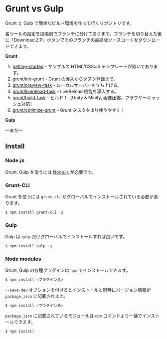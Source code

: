 # Grunt vs Gulp

Grunt と Gulp で簡単なビルド環境を作って行くリポジトリです。

各ツールの設定を段階別でブランチに分けてあります。ブランチを切り替えた後に「Download ZIP」ボタンでそのブランチの最終版ソースコードをダウンロードできます。

**Grunt**

1. [getting-started](https://github.com/heavymery/grunt-vs-gulp/tree/grunt/livereload-task) - サンプルの HTML/CSS/JS テンプレートが置いてあります。
2. [grunt/init-grunt](https://github.com/heavymery/grunt-vs-gulp/tree/grunt/livereload-task) - Grunt の導入からタスク登録まで。
3. [grunt/preview-task](https://github.com/heavymery/grunt-vs-gulp/tree/grunt/livereload-task) - ローカルサーバーを立ち上げる。
4. [grunt/livereload-task](https://github.com/heavymery/grunt-vs-gulp/tree/grunt/livereload-task) - LiveReload 機能を導入する。
5. [grunt/build-task](https://github.com/heavymery/grunt-vs-gulp/tree/grunt/livereload-task) - ビルド！（Unify & Minify, 画像圧縮、ブラウザーキャッシュ対応）
6. [grunt/optimize-grunt](https://github.com/heavymery/grunt-vs-gulp/tree/grunt/livereload-task) - Grunt タスクをより使うやすく！

**Gulp**

〜まだ〜

## Install 

### Node.js 

Grunt, Gulp を使うには [Node.js](http://nodejs.org/) が必要です。

### Grunt-CLI

Grunt を使うには `grunt-cli` がグローバルでインストールされている必要があります。

```sh
$ npm install grunt-cli -g
```

### Gulp

Gulp は `gulp` だけグローバルでインストールすれば良いです。

```sh
$ npm install gulp -g
```

### Node modules

Grunt, Gulp の各種プラグインは `npm` でインストールできます。

```sh
$ npm install <プラグイン名>
```

`--save-dev` オプションを付けるとインストールと同時にバージョン情報が `package.json` に記載されます。

```sh
$ npm install <プラグイン名>
```

`package.json` に記載されているモジュールは `npm` コマンドより一括でインストールできます。

```sh
$ npm install
```

